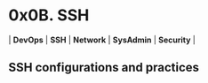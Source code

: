 # 0x0B. SSH
| **DevOps** | **SSH** | **Network** | **SysAdmin** | **Security** |

## SSH configurations and practices